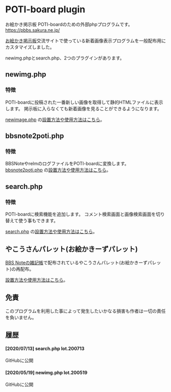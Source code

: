 # POTI-board plugin
お絵かき掲示板 POTI-boardのための外部phpプログラムです。 https://pbbs.sakura.ne.jp/

[お絵かき掲示板](https://pbbs.sakura.ne.jp/)交流サイトで使っている新着画像表示プログラムを一般配布用にカスタマイズしました。

newimg.phpとsearch.php、2つのプラグインがあります。

## newimg.php

### 特徴

POTI-boardに投稿された一番新しい画像を取得して静的HTMLファイルに表示します。
掲示板に入らなくても新着画像を見ることができるようになります。

[newimage.php](https://github.com/satopian/potiboard_plugin/tree/master/newimage)
の[設置方法や使用方法はこちら](https://github.com/satopian/potiboard_plugin/tree/master/newimage)。

## bbsnote2poti.php

### 特徴

BBSNoteやrelmのログファイルをPOTI-boardに変換します。  
[bbsnote2poti.php](https://github.com/satopian/potiboard_plugin/tree/master/logconverter)
の[設置方法や使用方法はこちら](https://github.com/satopian/potiboard_plugin/tree/master/logconverter)。

## search.php

### 特徴

POTI-boardに検索機能を追加します。
コメント検索画面と画像検索画面を切り替えて使う事もできます。

[search.php](https://github.com/satopian/potiboard_plugin/tree/master/search)
の[設置方法や使用方法はこちら](https://github.com/satopian/potiboard_plugin/tree/master/search)。

## やこうさんパレット(お絵かきーずパレット)

[BBS Noteの雑記帳](http://bbsnote.s17.xrea.com/)で配布されているやこうさんパレット(お絵かきーずパレット)の再配布。  
  
[設置方法や使用方法はこちら](https://github.com/satopian/potiboard_plugin/tree/master/another_pallet)。

## 免責

このプログラムを利用した事によって発生したいかなる損害も作者は一切の責任を負いません。

## 履歴
#### [2020/07/13] search.php lot.200713
GitHubに公開
#### [2020/05/19] newimg.php lot.200519
GitHubに公開

